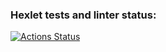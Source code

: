 ### Hexlet tests and linter status:
[![Actions Status](https://github.com/M9lTHblu/js-algorithms-project-lvl1/workflows/hexlet-check/badge.svg)](https://github.com/M9lTHblu/js-algorithms-project-lvl1/actions)